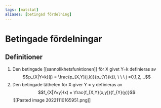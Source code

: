 ```yaml
---
tags: [matstat]
aliases: [betingad fördelning]
---
```

# Betingade fördelningar

## Definitioner

1. Den betingade [[sannolikhetsfunktionen]] för X givet Y=k definieras av $$p_{X|Y=k}(j) = \frac{p_{X,Y}(j,k)}{p_{Y}(k)}, \ \ \ j =0,1,2,...$$
2. Den betingade tätheten för X giver Y = y definieras av $$f_{X|Y=y}(x) = \frac{f_{X,Y}(x,y)}{f_{Y}(y)}$$![[Pasted image 20221110165951.png]]